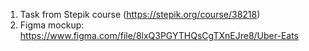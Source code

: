 1) Task from Stepik course (https://stepik.org/course/38218)
2) Figma mockup: https://www.figma.com/file/8lxQ3PGYTHQsCgTXnEJre8/Uber-Eats

